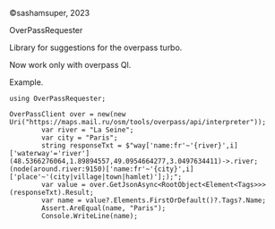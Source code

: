 ©sashamsuper, 2023

OverPassRequester

Library for suggestions for the overpass turbo.

Now work only with overpass Ql.

Example.

    using OverPassRequester;
    
    OverPassClient over = new(new Uri("https://maps.mail.ru/osm/tools/overpass/api/interpreter"));
            var river = "La Seine";
            var city = "Paris";
            string responseTxt = $"way['name:fr'~'{river}',i]['waterway'='river'](48.5366276064,1.89894557,49.0954664277,3.0497634411)->.river;(node(around.river:9150)['name:fr'~'{city}',i]['place'~'(city|village|town|hamlet)'];);";
            var value = over.GetJsonAsync<RootObject<Element<Tags>>>(responseTxt).Result;
            var name = value?.Elements.FirstOrDefault()?.Tags?.Name;
            Assert.AreEqual(name, "Paris");
            Console.WriteLine(name);
